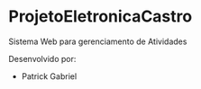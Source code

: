 # ProjetoEletronicaCastro

Sistema Web para gerenciamento de Atividades

Desenvolvido por:

- Patrick Gabriel